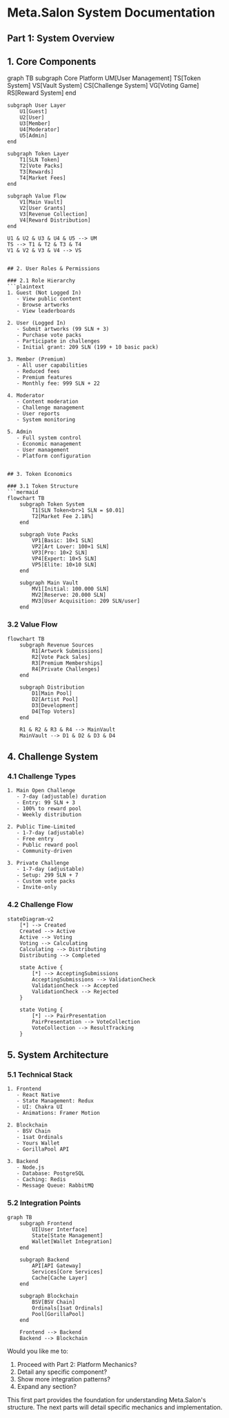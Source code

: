 # Meta.Salon System Documentation
## Part 1: System Overview

## 1. Core Components
 
graph TB
    subgraph Core Platform
        UM[User Management]
        TS[Token System]
        VS[Vault System]
        CS[Challenge System]
        VG[Voting Game]
        RS[Reward System]
    end

    subgraph User Layer
        U1[Guest]
        U2[User]
        U3[Member]
        U4[Moderator]
        U5[Admin]
    end

    subgraph Token Layer
        T1[SLN Token]
        T2[Vote Packs]
        T3[Rewards]
        T4[Market Fees]
    end

    subgraph Value Flow
        V1[Main Vault]
        V2[User Grants]
        V3[Revenue Collection]
        V4[Reward Distribution]
    end

    U1 & U2 & U3 & U4 & U5 --> UM
    TS --> T1 & T2 & T3 & T4
    V1 & V2 & V3 & V4 --> VS
```

## 2. User Roles & Permissions

### 2.1 Role Hierarchy
```plaintext
1. Guest (Not Logged In)
   - View public content
   - Browse artworks
   - View leaderboards

2. User (Logged In)
   - Submit artworks (99 SLN + 3)
   - Purchase vote packs
   - Participate in challenges
   - Initial grant: 209 SLN (199 + 10 basic pack)

3. Member (Premium)
   - All user capabilities
   - Reduced fees
   - Premium features
   - Monthly fee: 999 SLN + 22

4. Moderator
   - Content moderation
   - Challenge management
   - User reports
   - System monitoring

5. Admin
   - Full system control
   - Economic management
   - User management
   - Platform configuration
 

## 3. Token Economics

### 3.1 Token Structure
```mermaid
flowchart TB
    subgraph Token System
        T1[SLN Token<br>1 SLN = $0.01]
        T2[Market Fee 2.18%]
    end

    subgraph Vote Packs
        VP1[Basic: 10×1 SLN]
        VP2[Art Lover: 100×1 SLN]
        VP3[Pro: 10×2 SLN]
        VP4[Expert: 10×5 SLN]
        VP5[Elite: 10×10 SLN]
    end

    subgraph Main Vault
        MV1[Initial: 100.000 SLN]
        MV2[Reserve: 20.000 SLN]
        MV3[User Acquisition: 209 SLN/user]
    end
```

### 3.2 Value Flow
```mermaid
flowchart TB
    subgraph Revenue Sources
        R1[Artwork Submissions]
        R2[Vote Pack Sales]
        R3[Premium Memberships]
        R4[Private Challenges]
    end

    subgraph Distribution
        D1[Main Pool]
        D2[Artist Pool]
        D3[Development]
        D4[Top Voters]
    end

    R1 & R2 & R3 & R4 --> MainVault
    MainVault --> D1 & D2 & D3 & D4
```

## 4. Challenge System

### 4.1 Challenge Types
```plaintext
1. Main Open Challenge
   - 7-day (adjustable) duration
   - Entry: 99 SLN + 3
   - 100% to reward pool
   - Weekly distribution

2. Public Time-Limited
   - 1-7-day (adjustable)
   - Free entry
   - Public reward pool
   - Community-driven

3. Private Challenge
   - 1-7-day (adjustable)
   - Setup: 299 SLN + 7
   - Custom vote packs
   - Invite-only
```

### 4.2 Challenge Flow
```mermaid
stateDiagram-v2
    [*] --> Created
    Created --> Active
    Active --> Voting
    Voting --> Calculating
    Calculating --> Distributing
    Distributing --> Completed

    state Active {
        [*] --> AcceptingSubmissions
        AcceptingSubmissions --> ValidationCheck
        ValidationCheck --> Accepted
        ValidationCheck --> Rejected
    }

    state Voting {
        [*] --> PairPresentation
        PairPresentation --> VoteCollection
        VoteCollection --> ResultTracking
    }
```

## 5. System Architecture

### 5.1 Technical Stack
```plaintext
1. Frontend
   - React Native
   - State Management: Redux
   - UI: Chakra UI
   - Animations: Framer Motion

2. Blockchain
   - BSV Chain
   - 1sat Ordinals
   - Yours Wallet
   - GorillaPool API

3. Backend
   - Node.js
   - Database: PostgreSQL
   - Caching: Redis
   - Message Queue: RabbitMQ
```

### 5.2 Integration Points
```mermaid
graph TB
    subgraph Frontend
        UI[User Interface]
        State[State Management]
        Wallet[Wallet Integration]
    end

    subgraph Backend
        API[API Gateway]
        Services[Core Services]
        Cache[Cache Layer]
    end

    subgraph Blockchain
        BSV[BSV Chain]
        Ordinals[1sat Ordinals]
        Pool[GorillaPool]
    end

    Frontend --> Backend
    Backend --> Blockchain
```

Would you like me to:
1. Proceed with Part 2: Platform Mechanics?
2. Detail any specific component?
3. Show more integration patterns?
4. Expand any section?

This first part provides the foundation for understanding Meta.Salon's structure. The next parts will detail specific mechanics and implementation.